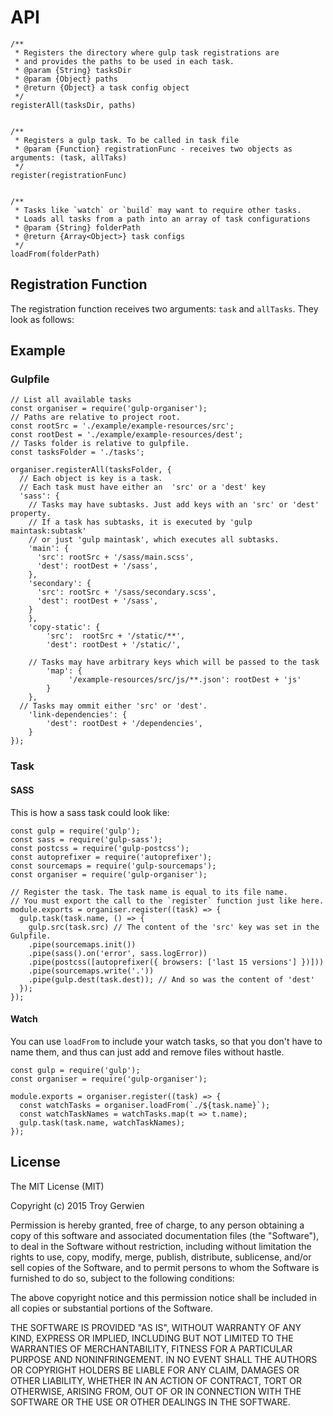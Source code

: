 # API
```
/**
 * Registers the directory where gulp task registrations are
 * and provides the paths to be used in each task.
 * @param {String} tasksDir
 * @param {Object} paths
 * @return {Object} a task config object
 */
registerAll(tasksDir, paths)


/**
 * Registers a gulp task. To be called in task file
 * @param {Function} registrationFunc - receives two objects as arguments: (task, allTaks)
 */
register(registrationFunc)


/**
 * Tasks like `watch` or `build` may want to require other tasks.
 * Loads all tasks from a path into an array of task configurations
 * @param {String} folderPath
 * @return {Array<Object>} task configs
 */
loadFrom(folderPath)
```

## Registration Function
The registration function receives two arguments: `task` and `allTasks`.
They look as follows:
<!-- TODO: add rest of documentation -->

## Example
### Gulpfile
```
// List all available tasks
const organiser = require('gulp-organiser');
// Paths are relative to project root.
const rootSrc = './example/example-resources/src';
const rootDest = './example/example-resources/dest';
// Tasks folder is relative to gulpfile.
const tasksFolder = './tasks';

organiser.registerAll(tasksFolder, {
  // Each object is key is a task.
  // Each task must have either an  'src' or a 'dest' key
  'sass': {
    // Tasks may have subtasks. Just add keys with an 'src' or 'dest' property.
    // If a task has subtasks, it is executed by 'gulp maintask:subtask'
    // or just 'gulp maintask', which executes all subtasks.
    'main': {
      'src': rootSrc + '/sass/main.scss',
      'dest': rootDest + '/sass',
    },
    'secondary': {
      'src': rootSrc + '/sass/secondary.scss',
      'dest': rootDest + '/sass',
    }
	},
	'copy-static': {
		'src':  rootSrc + '/static/**',
		'dest': rootDest + '/static/',

    // Tasks may have arbitrary keys which will be passed to the task
		'map': {
			 '/example-resources/src/js/**.json': rootDest + 'js'
		}
	},
  // Tasks may ommit either 'src' or 'dest'.
	'link-dependencies': {
		'dest': rootDest + '/dependencies',
	}
});
```

### Task
#### SASS
This is how a sass task could look like:

```
const gulp = require('gulp');
const sass = require('gulp-sass');
const postcss = require('gulp-postcss');
const autoprefixer = require('autoprefixer');
const sourcemaps = require('gulp-sourcemaps');
const organiser = require('gulp-organiser');

// Register the task. The task name is equal to its file name.
// You must export the call to the `register` function just like here.
module.exports = organiser.register((task) => {
  gulp.task(task.name, () => {
    gulp.src(task.src) // The content of the 'src' key was set in the Gulpfile.
    .pipe(sourcemaps.init())
    .pipe(sass().on('error', sass.logError))
    .pipe(postcss([autoprefixer({ browsers: ['last 15 versions'] })]))
    .pipe(sourcemaps.write('.'))
    .pipe(gulp.dest(task.dest)); // And so was the content of 'dest'
  });
});
```
#### Watch
You can use `loadFrom` to include your watch tasks, so that you don't have
to name them, and thus can just add and remove files without hastle.

```
const gulp = require('gulp');
const organiser = require('gulp-organiser');

module.exports = organiser.register((task) => {
  const watchTasks = organiser.loadFrom(`./${task.name}`);
  const watchTaskNames = watchTasks.map(t => t.name);
  gulp.task(task.name, watchTaskNames);
});
```

## License
The MIT License (MIT)

Copyright (c) 2015 Troy Gerwien

Permission is hereby granted, free of charge, to any person obtaining a copy of this software and associated documentation files (the "Software"), to deal in the Software without restriction, including without limitation the rights to use, copy, modify, merge, publish, distribute, sublicense, and/or sell copies of the Software, and to permit persons to whom the Software is furnished to do so, subject to the following conditions:

The above copyright notice and this permission notice shall be included in all copies or substantial portions of the Software.

THE SOFTWARE IS PROVIDED "AS IS", WITHOUT WARRANTY OF ANY KIND, EXPRESS OR IMPLIED, INCLUDING BUT NOT LIMITED TO THE WARRANTIES OF MERCHANTABILITY, FITNESS FOR A PARTICULAR PURPOSE AND NONINFRINGEMENT. IN NO EVENT SHALL THE AUTHORS OR COPYRIGHT HOLDERS BE LIABLE FOR ANY CLAIM, DAMAGES OR OTHER LIABILITY, WHETHER IN AN ACTION OF CONTRACT, TORT OR OTHERWISE, ARISING FROM, OUT OF OR IN CONNECTION WITH THE SOFTWARE OR THE USE OR OTHER DEALINGS IN THE SOFTWARE.
